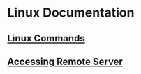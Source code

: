 # Linux Documentation

## [ Linux Commands ](https://github.com/mrzResearchArena/Linux-Documentation/blob/master/LinuxCommands.md)
## [ Accessing Remote Server ](https://github.com/mrzResearchArena/Linux-Documentation/blob/master/RemoteServerHandling.md)
